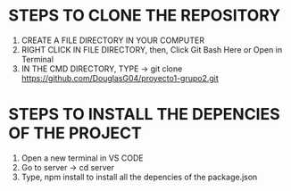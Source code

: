 # STEPS TO CLONE THE REPOSITORY
1. CREATE A FILE DIRECTORY IN YOUR COMPUTER
2. RIGHT CLICK IN FILE DIRECTORY, then, Click Git Bash Here or Open in Terminal
3. IN THE CMD DIRECTORY, TYPE -> git clone https://github.com/DouglasG04/proyecto1-grupo2.git

# STEPS TO INSTALL THE DEPENCIES OF THE PROJECT
1. Open a new terminal in VS CODE
1. Go to server -> cd server
2. Type, npm install to install all the depencies of the package.json